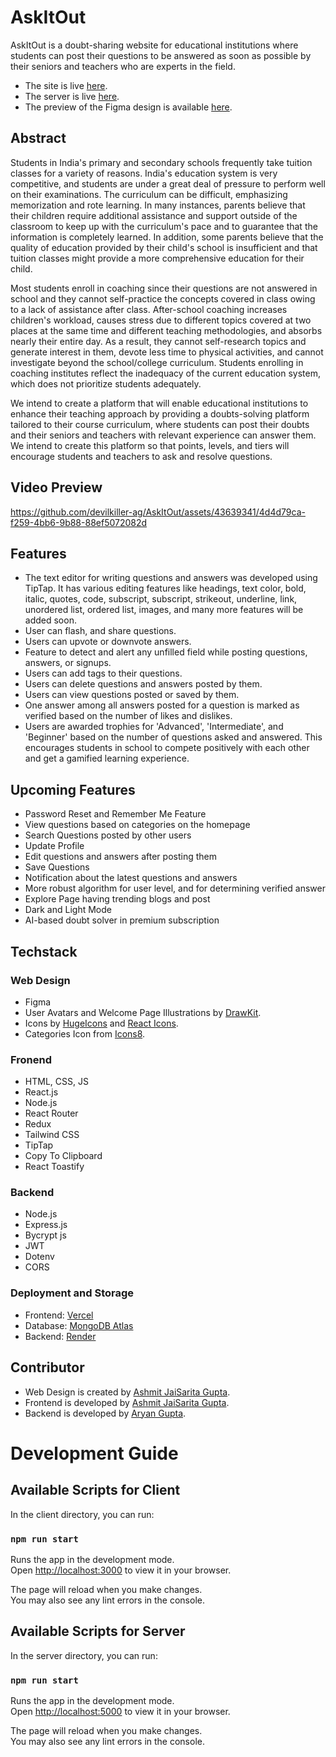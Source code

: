 # AskItOut
AskItOut is a doubt-sharing website for educational institutions where students can post their questions to be answered as soon as possible by their seniors and teachers who are experts in the field.

- The site is live [here](https://askitout.vercel.app/).
- The server is live [here](https://askitout-backend.onrender.com).
- The preview of the Figma design is available [here](https://www.figma.com/proto/u41aTTJzAxouyKXEdXxaDP/AskItOut-Design?page-id=0%3A1&type=design&node-id=40-196&viewport=388%2C204%2C0.3&scaling=scale-down&mode=design).

## Abstract
Students in India's primary and secondary schools frequently take tuition classes for a variety of reasons. India's education system is very competitive, and students are under a great deal of pressure to perform well on their examinations. The curriculum can be difficult, emphasizing memorization and rote learning. In many instances, parents believe that their children require additional assistance and support outside of the classroom to keep up with the curriculum's pace and to guarantee that the information is completely learned. In addition, some parents believe that the quality of education provided by their child's school is insufficient and that tuition classes might provide a more comprehensive education for their child.

Most students enroll in coaching since their questions are not answered in school and they cannot self-practice the concepts covered in class owing to a lack of assistance after class. After-school coaching increases children's workload, causes stress due to different topics covered at two places at the same time and different teaching methodologies, and absorbs nearly their entire day. As a result, they cannot self-research topics and generate interest in them, devote less time to physical activities, and cannot investigate beyond the school/college curriculum. Students enrolling in coaching institutes reflect the inadequacy of the current education system, which does not prioritize students adequately.

We intend to create a platform that will enable educational institutions to enhance their teaching approach by providing a doubts-solving platform tailored to their course curriculum, where students can post their doubts and their seniors and teachers with relevant experience can answer them. We intend to create this platform so that points, levels, and tiers will encourage students and teachers to ask and resolve questions. 

## Video Preview
https://github.com/devilkiller-ag/AskItOut/assets/43639341/4d4d79ca-f259-4bb6-9b88-88ef5072082d

## Features
- The text editor for writing questions and answers was developed using TipTap. It has various editing features like headings, text color, bold, italic, quotes, code, subscript, subscript, strikeout, underline, link, unordered list, ordered list, images, and many more features will be added soon.
- User can flash, and share questions.
- Users can upvote or downvote answers.
- Feature to detect and alert any unfilled field while posting questions, answers, or signups.
- Users can add tags to their questions.
- Users can delete questions and answers posted by them.
- Users can view questions posted or saved by them.
- One answer among all answers posted for a question is marked as verified based on the number of likes and dislikes.
- Users are awarded trophies for 'Advanced', 'Intermediate', and 'Beginner' based on the number of questions asked and answered. This encourages students in school to compete positively with each other and get a gamified learning experience.

## Upcoming Features
- Password Reset and Remember Me Feature
- View questions based on categories on the homepage
- Search Questions posted by other users
- Update Profile
- Edit questions and answers after posting them
- Save Questions
- Notification about the latest questions and answers
- More robust algorithm for user level, and for determining verified answer
- Explore Page having trending blogs and post
- Dark and Light Mode
- AI-based doubt solver in premium subscription

## Techstack
### Web Design
- Figma
- User Avatars and Welcome Page Illustrations by [DrawKit](https://www.drawkit.com/).
- Icons by [HugeIcons](https://www.figma.com/file/sLyaPDH47I4mFaypraUjr1/168-Essential-Free-Icons-%7C-Hugeicons-Pro-%7C-10K%2B-Icons-(Community)?type=design&node-id=2%3A7&mode=design&t=w295KQ5K033NnWUp-1) and [React Icons](https://react-icons.github.io/react-icons/).
- Categories Icon from [Icons8](https://icons8.com/).

### Fronend
- HTML, CSS, JS
- React.js
- Node.js
- React Router
- Redux
- Tailwind CSS
- TipTap
- Copy To Clipboard
- React Toastify

### Backend
- Node.js
- Express.js
- Bycrypt js
- JWT
- Dotenv
- CORS

### Deployment and Storage
- Frontend: [Vercel](https://vercel.com/)
- Database: [MongoDB Atlas](https://www.mongodb.com/atlas/database)
- Backend: [Render](https://render.com/)

## Contributor
- Web Design is created by [Ashmit JaiSarita Gupta](https://github.com/devilkiller-ag).
- Frontend is developed by [Ashmit JaiSarita Gupta](https://github.com/devilkiller-ag).
- Backend is developed by [Aryan Gupta](https://github.com/aryanguptaaa).

# Development Guide
## Available Scripts for Client

In the client directory, you can run:

### `npm run start`

Runs the app in the development mode.\
Open [http://localhost:3000](http://localhost:3000) to view it in your browser.

The page will reload when you make changes.\
You may also see any lint errors in the console.

## Available Scripts for Server

In the server directory, you can run:

### `npm run start`

Runs the app in the development mode.\
Open [http://localhost:5000](http://localhost:5000) to view it in your browser.

The page will reload when you make changes.\
You may also see any lint errors in the console.



